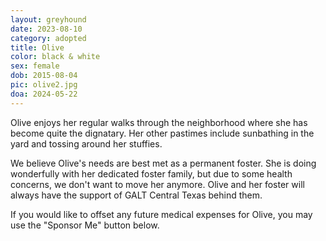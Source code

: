 ```yaml
---
layout: greyhound
date: 2023-08-10
category: adopted
title: Olive
color: black & white
sex: female
dob: 2015-08-04
pic: olive2.jpg
doa: 2024-05-22
---
```

Olive enjoys her regular walks through the neighborhood where she has become quite the dignatary. Her other pastimes include sunbathing in the yard and tossing around her stuffies.

We believe Olive's needs are best met as a permanent foster. She is doing wonderfully with her dedicated foster family, but due to some health concerns, we don't want to move her anymore. Olive and her foster will always have the support of GALT Central Texas behind them. 

If you would like to offset any future medical expenses for Olive, you may use the "Sponsor Me" button below.
